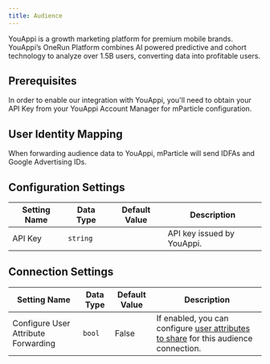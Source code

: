```yaml
---
title: Audience
---
```


YouAppi is a growth marketing platform for premium mobile brands. YouAppi’s OneRun Platform combines AI powered predictive and cohort technology to analyze over 1.5B users, converting data into profitable users.

## Prerequisites 

In order to enable our integration with YouAppi, you'll need to obtain your API Key from your YouAppi Account Manager for mParticle configuration.

## User Identity Mapping

When forwarding audience data to YouAppi, mParticle will send IDFAs and Google Advertising IDs.

## Configuration Settings

Setting Name | Data Type | Default Value | Description 
|---|---|---|---
API Key | `string`| | API key issued by YouAppi.

## Connection Settings

Setting Name | Data Type | Default Value | Description
|---|---|---|---
Configure User Attribute Forwarding | `bool` | False| If enabled, you can configure [user attributes to share](/guides/platform-guide/audiences/#user-attribute-sharing) for this audience connection.